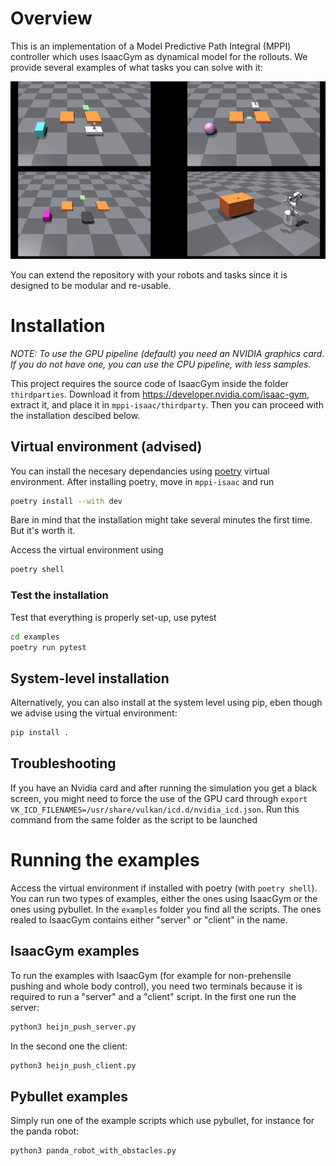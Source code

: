 # Overview
This is an implementation of a Model Predictive Path Integral (MPPI) controller which uses IsaacGym as dynamical model for the rollouts. We provide several examples of what tasks you can solve with it: 

<p align="center">
<img src="docs/source/overview_gif.gif"/>
</p>

You can extend the repository with your robots and tasks since it is designed to be modular and re-usable. 

# Installation

*NOTE: To use the GPU pipeline (default) you need an NVIDIA graphics card. If you do not have one, you can use the CPU pipeline, with less samples.*

This project requires the source code of IsaacGym inside the folder
`thirdparties`. Download it from https://developer.nvidia.com/isaac-gym, extract it, and place
it in `mppi-isaac/thirdparty`. Then you can proceed with the installation descibed below. 

## Virtual environment (advised)
You can install the necesary dependancies using [poetry](https://python-poetry.org/docs/) virtual environment. After installing poetry, move in `mppi-isaac` and run
```bash
poetry install --with dev
```
Bare in mind that the installation might take several minutes the first time. But it's worth it.

Access the virtual environment using
```bash
poetry shell
```

### **Test the installation**
Test that everything is properly set-up, use pytest
```bash
cd examples
poetry run pytest
```
## System-level installation
Alternatively, you can also install at the system level using pip, eben though we advise using the virtual environment:
```bash
pip install .
```

## Troubleshooting
If you have an Nvidia card and after running the simulation you get a black screen, you might need to force the use of the GPU card through ``export VK_ICD_FILENAMES=/usr/share/vulkan/icd.d/nvidia_icd.json``. Run this command from the same folder as the script to be launched

# Running the examples
Access the virtual environment if installed with poetry (with `poetry shell`). You can run two types of examples, either the ones using IsaacGym or the ones using pybullet. In the `examples` folder you find all the scripts. The ones realed to IsaacGym contains either "server" or "client" in the name. 

## IsaacGym examples
To run the examples with IsaacGym (for example for non-prehensile pushing and whole body control), you need two terminals because it is required to run a "server" and a "client" script. In the first one run the server:
```bash 
python3 heijn_push_server.py
```
In the second one the client:
```bash 
python3 heijn_push_client.py
```

## Pybullet examples
Simply run one of the example scripts which use pybullet, for instance for the panda robot:
```bash
python3 panda_robot_with_obstacles.py
```